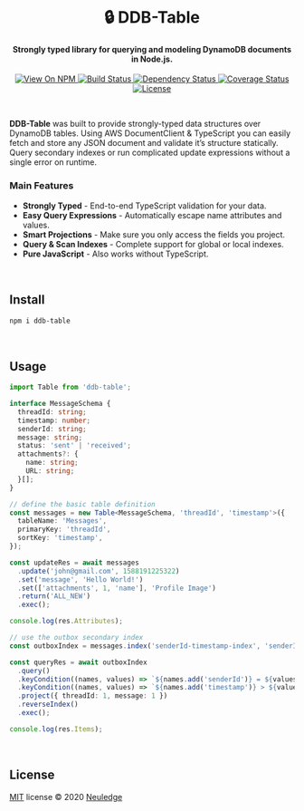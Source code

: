 <h1 align="center" style="text-align:center">🔒 DDB-Table</h1>

<h4 align="center">Strongly typed library for querying and modeling DynamoDB documents in Node.js.</h4>

<p align="center">
  <a href="https://www.npmjs.org/package/ddb-table">
    <img src="http://img.shields.io/npm/v/ddb-table.svg" alt="View On NPM">
  </a>
  <a href="https://travis-ci.org/neuledge/ddb-table">
    <img src="https://travis-ci.org/neuledge/ddb-table.svg?branch=master" alt="Build Status">
  </a>
  <a href="https://libraries.io/npm/ddb-table/">
    <img src="https://img.shields.io/librariesio/release/npm/ddb-table" alt="Dependency Status">
  </a>
  <a href="https://coveralls.io/github/neuledge/ddb-table?branch=master">
    <img src="https://coveralls.io/repos/github/neuledge/ddb-table/badge.svg?branch=master"
      alt="Coverage Status" />
  </a>
  <a href="LICENSE">
    <img src="https://img.shields.io/npm/l/ddb-table.svg" alt="License">
  </a>
</p>
<br>

**DDB-Table** was built to provide strongly-typed data structures over DynamoDB tables. Using AWS
DocumentClient & TypeScript you can easily fetch and store any JSON document and validate it’s
structure statically. Query secondary indexes or run complicated update expressions without a single
error on runtime.

### Main Features

- **Strongly Typed** - End-to-end TypeScript validation for your data.
- **Easy Query Expressions** - Automatically escape name attributes and values.
- **Smart Projections** - Make sure you only access the fields you project.
- **Query & Scan Indexes** - Complete support for global or local indexes.
- **Pure JavaScript** - Also works without TypeScript.

<br>

## Install

```bash
npm i ddb-table
```

<br>

## Usage

```ts
import Table from 'ddb-table';

interface MessageSchema {
  threadId: string;
  timestamp: number;
  senderId: string;
  message: string;
  status: 'sent' | 'received';
  attachments?: {
    name: string;
    URL: string;
  }[];
}

// define the basic table definition
const messages = new Table<MessageSchema, 'threadId', 'timestamp'>({
  tableName: 'Messages',
  primaryKey: 'threadId',
  sortKey: 'timestamp',
});

const updateRes = await messages
  .update('john@gmail.com', 1588191225322)
  .set('message', 'Hello World!')
  .set(['attachments', 1, 'name'], 'Profile Image')
  .return('ALL_NEW')
  .exec(); 

console.log(res.Attributes);

// use the outbox secondary index
const outboxIndex = messages.index('senderId-timestamp-index', 'senderId', 'timestamp');

const queryRes = await outboxIndex
  .query()
  .keyCondition((names, values) => `${names.add('senderId')} = ${values.add('john@gmail.com')}`)
  .keyCondition((names, values) => `${names.add('timestamp')} > ${values.add(Date.now() - 3600e3)}`)
  .project({ threadId: 1, message: 1 })
  .reverseIndex()
  .exec();

console.log(res.Items);
```

<br>

## License

[MIT](LICENSE) license &copy; 2020 [Neuledge](https://neuledge.com)
